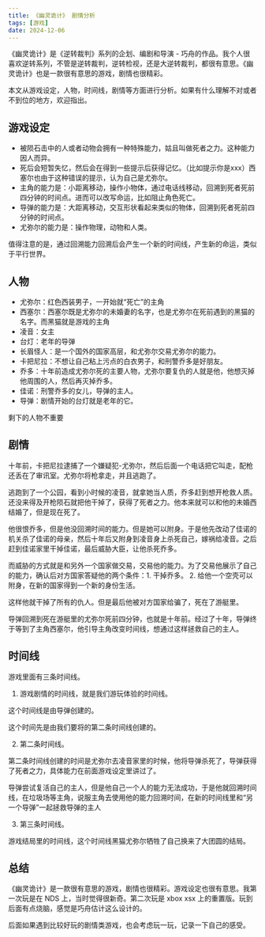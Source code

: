 ```yaml
---
title: 《幽灵诡计》 剧情分析
tags: [游戏]
date: 2024-12-06
---
```


《幽灵诡计》是《逆转裁判》系列的企划、编剧和导演 - 巧舟的作品。我个人很喜欢逆转系列，不管是逆转裁判，逆转检视，还是大逆转裁判，都很有意思。《幽灵诡计》也是一款很有意思的游戏，剧情也很精彩。

本文从游戏设定，人物，时间线，剧情等方面进行分析。如果有什么理解不对或者不到位的地方，欢迎指出。

## 游戏设定

- 被陨石击中的人或者动物会拥有一种特殊能力，姑且叫做死者之力。这种能力因人而异。
- 死后会短暂失忆，然后会在得到一些提示后获得记忆。（比如提示你是xxx）西塞尔也由于这种错误的提示，认为自己是尤弥尔。
- 主角的能力是：小距离移动，操作小物体，通过电话线移动，回溯到死者死前四分钟的时间点。进而可以改写命运，比如阻止角色死亡。
- 导弹的能力是：大距离移动，交互形状看起来类似的物体，回溯到死者死前四分钟的时间点。
- 尤弥尔的能力是：操作物理，动物和人类。

值得注意的是，通过回溯能力回溯后会产生一个新的时间线，产生新的命运，类似于平行世界。

<!-- more -->

## 人物

- 尤弥尔：红色西装男子，一开始就“死亡”的主角
- 西塞尔：西塞尔既是尤弥尔的未婚妻的名字，也是尤弥尔在死前遇到的黑猫的名字。而黑猫就是游戏的主角
- 凌音：女主
- 台灯：老年的导弹
- 长眉怪人：是一个国外的国家高层，和尤弥尔交易尤弥尔的能力。
- 卡把尼拉：不想让自己粘上污点的白衣男子，和刑警乔多是好朋友。
- 乔多：十年前造成尤弥尔死的主要人物，尤弥尔要复仇的人就是他，他想灭掉他周围的人，然后再灭掉乔多。
- 佳诺：刑警乔多的女儿，导弹的主人。
- 导弹：剧情开始的台灯就是老年的它。

剩下的人物不重要

## 剧情

十年前，卡把尼拉逮捕了一个嫌疑犯-尤弥尔，然后后面一个电话把它叫走，配枪还丢在了审讯室。尤弥尔将枪拿走，并且逃跑了。

逃跑到了一个公园，看到小时候的凌音，就拿她当人质，乔多赶到想开枪救人质。还没来得及开枪陨石就把他干掉了，获得了死者之力。他本来就可以和他的未婚西结婚了，但是现在死了。

他很恨乔多，但是他没回溯时间的能力。但是她可以附身。于是他先改动了佳诺的机关杀了佳诺的母亲，然后十年后又附身到凌音身上杀死自己，嫁祸给凌音。之后赶到佳诺家里干掉佳诺，最后威胁大臣，让他杀死乔多。

而威胁的方式就是和另外一个国家做交易，交易他的能力。为了交易他展示了自己的能力，确认后对方国家答疑他的两个条件：1. 干掉乔多。 2. 给他一个空壳可以附身，在新的国家得到一个新的身份生活。

这样他就干掉了所有的仇人。但是最后他被对方国家给骗了，死在了游艇里。

导弹回溯到死在游艇里的尤弥尔死前四分钟，也就是十年前。经过了十年，导弹终于等到了主角西塞尔，他引导主角改变时间线，想通过这样拯救自己的主人。

## 时间线

游戏里面有三条时间线。

1. 游戏剧情的时间线，就是我们游玩体验的时间线。

这个时间线是由导弹创建的。


这个时间先是由我们要将的第二条时间线创建的。

2. 第二条时间线。

第二条时间线创建的时间是尤弥尔去凌音家里的时候，他将导弹杀死了，导弹获得了死者之力，具体能力在前面游戏设定里讲过了。

导弹尝试复活自己的主人，但是他自己一个人的能力无法成功，于是他就回溯时间线，在垃圾场等主角，说服主角去使用他的能力回溯时间，在新的时间线里和“另一个导弹”一起拯救导弹的主人

3. 第三条时间线。

游戏结局里的时间线，这个时间线黑猫尤弥尔牺牲了自己换来了大团圆的结局。

## 总结

《幽灵诡计》是一款很有意思的游戏，剧情也很精彩。游戏设定也很有意思。我第一次玩是在 NDS 上，当时觉得很新奇。第二次玩是 xbox xsx 上的重置版。玩到后面有点烧脑，感觉是巧舟估计这么设计的。

后面如果遇到比较好玩的剧情类游戏，也会考虑玩一玩，记录一下自己的感受。
